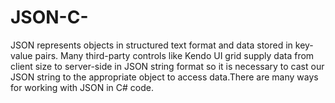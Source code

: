 # JSON-C-
JSON represents objects in structured text format and data stored in key-value pairs. Many third-party controls like Kendo UI grid supply data from client size to server-side in JSON string format so it is necessary to cast our JSON string to the appropriate object to access data.There are many ways for working with JSON in C# code.
